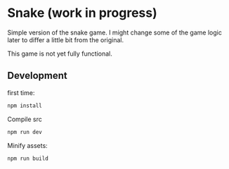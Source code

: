 # Snake (work in progress)

Simple version of the snake game.
I might change some of the game logic
later to differ a little bit from the original.

This game is not yet fully functional.

## Development

first time:

```bash
npm install
```

Compile src
```bash
npm run dev
```

Minify assets:
```bash
npm run build
```
